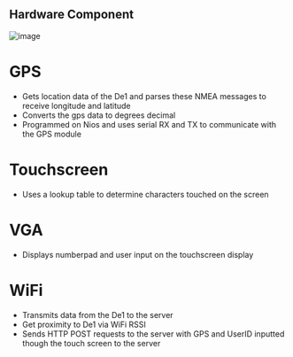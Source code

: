 ## Hardware Component

![image](https://user-images.githubusercontent.com/71032077/162308862-72bdb28e-76e9-42ef-8d85-78d60eaf4439.png)

# GPS
- Gets location data of the De1 and parses these NMEA messages to receive longitude and latitude
- Converts the gps data to degrees decimal
- Programmed on Nios and uses serial RX and TX  to communicate with the GPS module

# Touchscreen
- Uses a lookup table to determine characters touched on the screen 

# VGA
- Displays numberpad and user input on the touchscreen display

# WiFi
- Transmits data from the De1 to the server
- Get proximity to De1 via WiFi RSSI
- Sends HTTP POST requests to the server with GPS and UserID inputted though the touch screen to the server

